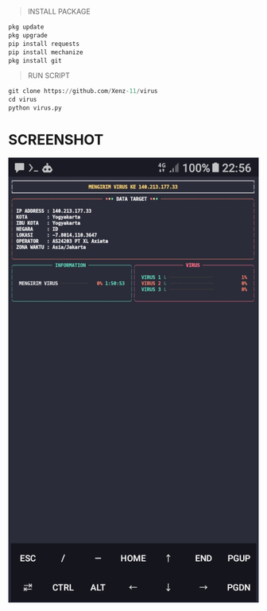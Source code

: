 > INSTALL PACKAGE
```python
pkg update
pkg upgrade
pip install requests
pip install mechanize
pkg install git
```
> RUN SCRIPT
```python
git clone https://github.com/Xenz-11/virus
cd virus
python virus.py
```
# SCREENSHOT
![KNTL](https://github.com/Xenz-11/virus/blob/main/Ss/Screenshot_20220703-225606.jpg)
